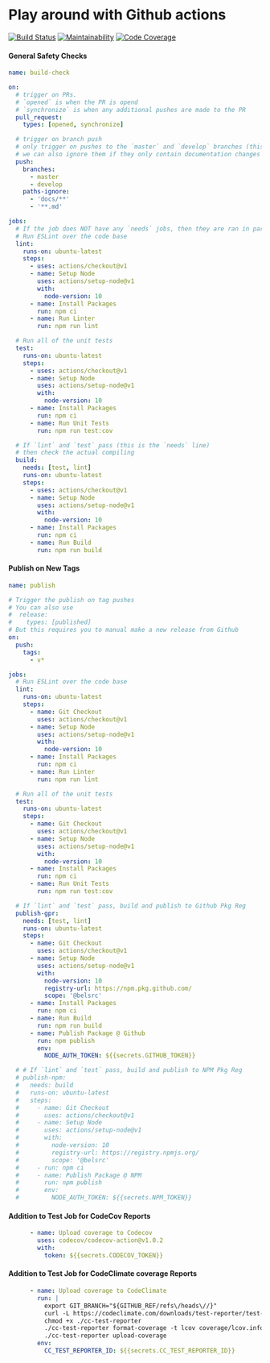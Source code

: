 # Play around with Github actions
[![Build Status](https://github.com/belsrc/js-project-template/workflows/build-check/badge.svg)](https://github.com/belsrc/js-project-template/actions)
[![Maintainability](https://img.shields.io/codeclimate/maintainability/belsrc/action-playground.svg?logo=code%20climate&logoWidth=14&style=flat-square)](https://codeclimate.com/github/belsrc/action-playground/maintainability)
[![Code Coverage](https://img.shields.io/codeclimate/coverage/belsrc/action-playground?logo=code%20climate&style=flat-square)](https://codeclimate.com/github/belsrc/action-playground/test_coverage)

#### General Safety Checks
```yml
name: build-check

on:
  # trigger on PRs.
  # `opened` is when the PR is opend
  # `synchronize` is when any additional pushes are made to the PR
  pull_request:
    types: [opened, synchronize]

  # trigger on branch push
  # only trigger on pushes to the `master` and `develop` branches (this also means PR merges)
  # we can also ignore them if they only contain documentation changes
  push:
    branches:
      - master
      - develop
    paths-ignore:
      - 'docs/**'
      - '**.md'

jobs:
  # If the job does NOT have any `needs` jobs, then they are ran in parallel
  # Run ESLint over the code base
  lint:
    runs-on: ubuntu-latest
    steps:
      - uses: actions/checkout@v1
      - name: Setup Node
        uses: actions/setup-node@v1
        with:
          node-version: 10
      - name: Install Packages
        run: npm ci
      - name: Run Linter
        run: npm run lint

  # Run all of the unit tests
  test:
    runs-on: ubuntu-latest
    steps:
      - uses: actions/checkout@v1
      - name: Setup Node
        uses: actions/setup-node@v1
        with:
          node-version: 10
      - name: Install Packages
        run: npm ci
      - name: Run Unit Tests
        run: npm run test:cov

  # If `lint` and `test` pass (this is the `needs` line)
  # then check the actual compiling
  build:
    needs: [test, lint]
    runs-on: ubuntu-latest
    steps:
      - uses: actions/checkout@v1
      - name: Setup Node
        uses: actions/setup-node@v1
        with:
          node-version: 10
      - name: Install Packages
        run: npm ci
      - name: Run Build
        run: npm run build
```

#### Publish on New Tags
```yml
name: publish

# Trigger the publish on tag pushes
# You can also use
#  release:
#    types: [published]
# But this requires you to manual make a new release from Github
on:
  push:
    tags:
      - v*

jobs:
  # Run ESLint over the code base
  lint:
    runs-on: ubuntu-latest
    steps:
      - name: Git Checkout
        uses: actions/checkout@v1
      - name: Setup Node
        uses: actions/setup-node@v1
        with:
          node-version: 10
      - name: Install Packages
        run: npm ci
      - name: Run Linter
        run: npm run lint

  # Run all of the unit tests
  test:
    runs-on: ubuntu-latest
    steps:
      - name: Git Checkout
        uses: actions/checkout@v1
      - name: Setup Node
        uses: actions/setup-node@v1
        with:
          node-version: 10
      - name: Install Packages
        run: npm ci
      - name: Run Unit Tests
        run: npm run test:cov

  # If `lint` and `test` pass, build and publish to Github Pkg Reg
  publish-gpr:
    needs: [test, lint]
    runs-on: ubuntu-latest
    steps:
      - name: Git Checkout
        uses: actions/checkout@v1
      - name: Setup Node
        uses: actions/setup-node@v1
        with:
          node-version: 10
          registry-url: https://npm.pkg.github.com/
          scope: '@belsrc'
      - name: Install Packages
        run: npm ci
      - name: Run Build
        run: npm run build
      - name: Publish Package @ Github
        run: npm publish
        env:
          NODE_AUTH_TOKEN: ${{secrets.GITHUB_TOKEN}}

  # # If `lint` and `test` pass, build and publish to NPM Pkg Reg
  # publish-npm:
  #   needs: build
  #   runs-on: ubuntu-latest
  #   steps:
  #     - name: Git Checkout
  #       uses: actions/checkout@v1
  #     - name: Setup Node
  #       uses: actions/setup-node@v1
  #       with:
  #         node-version: 10
  #         registry-url: https://registry.npmjs.org/
  #         scope: '@belsrc'
  #     - run: npm ci
  #     - name: Publish Package @ NPM
  #       run: npm publish
  #       env:
  #         NODE_AUTH_TOKEN: ${{secrets.NPM_TOKEN}}

```

#### Addition to Test Job for CodeCov Reports
```yml
      - name: Upload coverage to Codecov
        uses: codecov/codecov-action@v1.0.2
        with:
          token: ${{secrets.CODECOV_TOKEN}}
```

#### Addition to Test Job for CodeClimate coverage Reports
```yml
      - name: Upload coverage to CodeClimate
        run: |
          export GIT_BRANCH="${GITHUB_REF/refs\/heads\//}"
          curl -L https://codeclimate.com/downloads/test-reporter/test-reporter-latest-linux-amd64 > ./cc-test-reporter
          chmod +x ./cc-test-reporter
          ./cc-test-reporter format-coverage -t lcov coverage/lcov.info
          ./cc-test-reporter upload-coverage
        env:
          CC_TEST_REPORTER_ID: ${{secrets.CC_TEST_REPORTER_ID}}
```
